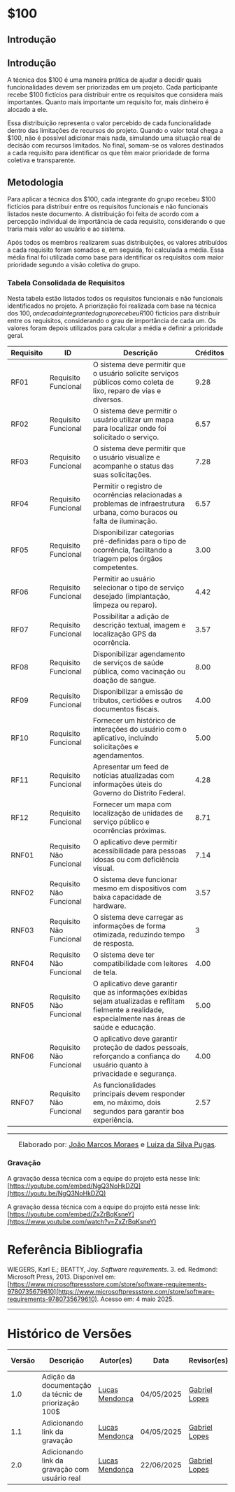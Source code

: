 # $100

## Introdução

## Introdução

A técnica dos $100 é uma maneira prática de ajudar a decidir quais funcionalidades devem ser priorizadas em um projeto. Cada participante recebe $100 fictícios para distribuir entre os requisitos que considera mais importantes. Quanto mais importante um requisito for, mais dinheiro é alocado a ele.

Essa distribuição representa o valor percebido de cada funcionalidade dentro das limitações de recursos do projeto. Quando o valor total chega a $100, não é possível adicionar mais nada, simulando uma situação real de decisão com recursos limitados. No final, somam-se os valores destinados a cada requisito para identificar os que têm maior prioridade de forma coletiva e transparente.

## Metodologia

Para aplicar a técnica dos $100, cada integrante do grupo recebeu $100 fictícios para distribuir entre os requisitos funcionais e não funcionais listados neste documento. A distribuição foi feita de acordo com a percepção individual de importância de cada requisito, considerando o que traria mais valor ao usuário e ao sistema.

Após todos os membros realizarem suas distribuições, os valores atribuídos a cada requisito foram somados e, em seguida, foi calculada a média. Essa média final foi utilizada como base para identificar os requisitos com maior prioridade segundo a visão coletiva do grupo.


### Tabela Consolidada de Requisitos

Nesta tabela estão listados todos os requisitos funcionais e não funcionais identificados no projeto. A priorização foi realizada com base na técnica dos $100, onde cada integrante do grupo recebeu R$100 fictícios para distribuir entre os requisitos, considerando o grau de importância de cada um. Os valores foram depois utilizados para calcular a média e definir a prioridade geral.

| Requisito  |           ID            | Descrição                                                                                                                                               | Créditos |
|---------|---------------------------|---------------------------------------------------------------------------------------------------------------------------------------------------------|----------|
| RF01    | Requisito Funcional       | O sistema deve permitir que o usuário solicite serviços públicos como coleta de lixo, reparo de vias e diversos.                                       |      9.28    |
| RF02    | Requisito Funcional       | O sistema deve permitir o usuário utilizar um mapa para localizar onde foi solicitado o serviço.                                                       |     6.57     |
| RF03    | Requisito Funcional       | O sistema deve permitir que o usuário visualize e acompanhe o status das suas solicitações.                                                            |     7.28     |
| RF04    | Requisito Funcional       | Permitir o registro de ocorrências relacionadas a problemas de infraestrutura urbana, como buracos ou falta de iluminação.                             |      6.57    |
| RF05    | Requisito Funcional       | Disponibilizar categorias pré-definidas para o tipo de ocorrência, facilitando a triagem pelos órgãos competentes.                                     |     3.00     |
| RF06    | Requisito Funcional       | Permitir ao usuário selecionar o tipo de serviço desejado (implantação, limpeza ou reparo).                                                             |     4.42     |
| RF07    | Requisito Funcional       | Possibilitar a adição de descrição textual, imagem e localização GPS da ocorrência.                                                                    |      3.57    |
| RF08    | Requisito Funcional       | Disponibilizar agendamento de serviços de saúde pública, como vacinação ou doação de sangue.                                                           |     8.00     |
| RF09    | Requisito Funcional       | Disponibilizar a emissão de tributos, certidões e outros documentos fiscais.                                                                           |     4.00     |
| RF10    | Requisito Funcional       | Fornecer um histórico de interações do usuário com o aplicativo, incluindo solicitações e agendamentos.                                                |     5.00     |
| RF11    | Requisito Funcional       | Apresentar um feed de notícias atualizadas com informações úteis do Governo do Distrito Federal.                                                       |     4.28     |
| RF12    | Requisito Funcional       | Fornecer um mapa com localização de unidades de serviço público e ocorrências próximas.                                                                |     8.71     |
| RNF01   | Requisito Não Funcional   | O aplicativo deve permitir acessibilidade para pessoas idosas ou com deficiência visual.                                                               |     7.14     |
| RNF02   | Requisito Não Funcional   | O sistema deve funcionar mesmo em dispositivos com baixa capacidade de hardware.                                                                       |     3.57     |
| RNF03   | Requisito Não Funcional   | O sistema deve carregar as informações de forma otimizada, reduzindo tempo de resposta.                                                                |      3    |
| RNF04   | Requisito Não Funcional   | O sistema deve ter compatibilidade com leitores de tela.                                                                                                |     4.00     |
| RNF05   | Requisito Não Funcional   | O aplicativo deve garantir que as informações exibidas sejam atualizadas e reflitam fielmente a realidade, especialmente nas áreas de saúde e educação.|    5.00      |
| RNF06   | Requisito Não Funcional   | O aplicativo deve garantir proteção de dados pessoais, reforçando a confiança do usuário quanto à privacidade e segurança.                             |      4.00    |
| RNF07   | Requisito Não Funcional   | As funcionalidades principais devem responder em, no máximo, dois segundos para garantir boa experiência.                                              |     2.57     |

---

<font size="3"><p style="text-align: center">Elaborado por: [João Marcos Moraes](https://github.com/JJOAOMARCOSS) e [Luiza da Silva Pugas](https://github.com/Luizaxx).</p></font>

### Gravação

A gravação dessa técnica com a equipe do projeto está nesse link:
[https://youtube.com/embed/NgQ3NoHkDZQ](https://youtu.be/NgQ3NoHkDZQ)

A gravação dessa técnica com a equipe do projeto está nesse link:
[https://youtube.com/embed/ZxZrBqKsneY](https://www.youtube.com/watch?v=ZxZrBqKsneY)

# Referência Bibliografia 

WIEGERS, Karl E.; BEATTY, Joy. *Software requirements*. 3. ed. Redmond: Microsoft Press, 2013. Disponível em: [https://www.microsoftpressstore.com/store/software-requirements-9780735679610](https://www.microsoftpressstore.com/store/software-requirements-9780735679610). Acesso em: 4 maio 2025.

---
# Histórico de Versões

| Versão | Descrição                                                      | Autor(es)                            | Data       | Revisor(es)         | Data de revisão |
|--------|----------------------------------------------------------------|--------------------------------------|------------|---------------------|------------------|
| 1.0    | Adição da documentação da técnic de priorização 100$                                       | [Lucas Mendonça](https://github.com/lucasarruda9) | 04/05/2025 | [Gabriel Lopes](https://github.com/BrzGab) | 04/05/2025       |
| 1.1    | Adicionando link da gravação                                       | [Lucas Mendonça](https://github.com/lucasarruda9) | 04/05/2025 | [Gabriel Lopes](https://github.com/BrzGab) | 04/05/2025       |
| 2.0    | Adicionando link da gravação com usuário real                                      | [Lucas Mendonça](https://github.com/lucasarruda9) | 22/06/2025 | [Gabriel Lopes](https://github.com/BrzGab) | 22/06/2025       |